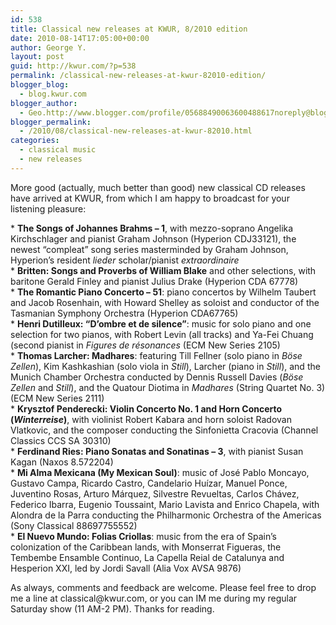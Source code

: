 ```yaml
---
id: 538
title: Classical new releases at KWUR, 8/2010 edition
date: 2010-08-14T17:05:00+00:00
author: George Y.
layout: post
guid: http://kwur.com/?p=538
permalink: /classical-new-releases-at-kwur-82010-edition/
blogger_blog:
  - blog.kwur.com
blogger_author:
  - Geo.http://www.blogger.com/profile/05688490063600488617noreply@blogger.com
blogger_permalink:
  - /2010/08/classical-new-releases-at-kwur-82010.html
categories:
  - classical music
  - new releases
---
```

<div class="pf-content">
  <p>
    More good (actually, much better than good) new classical CD releases have arrived at KWUR, from which I am happy to broadcast for your listening pleasure:
  </p>
  
  <p>
    * <b>The Songs of Johannes Brahms – 1</b>, with mezzo-soprano Angelika Kirchschlager and pianist Graham Johnson (Hyperion CDJ33121), the newest “compleat” song series masterminded by Graham Johnson, Hyperion’s resident <i>lieder</i> scholar/pianist <i>extraordinaire</i><br />* <b>Britten: Songs and Proverbs of William Blake</b> and other selections, with baritone Gerald Finley and pianist Julius Drake (Hyperion CDA 67778)<br />* <b>The Romantic Piano Concerto – 51</b>: piano concertos by Wilhelm Taubert and Jacob Rosenhain, with Howard Shelley as soloist and conductor of the Tasmanian Symphony Orchestra (Hyperion CDA67765)<br />* <b>Henri Dutilleux: “D’ombre et de silence”</b>: music for solo piano and one selection for two pianos, with Robert Levin (all tracks) and Ya-Fei Chuang (second pianist in <i>Figures de résonances</i> (ECM New Series 2105)<br />* <b>Thomas Larcher: Madhares</b>: featuring Till Fellner (solo piano in <i>Böse Zellen</i>), Kim Kashkashian (solo viola in <i>Still</i>), Larcher (piano in <i>Still</i>), and the Munich Chamber Orchestra conducted by Dennis Russell Davies (<i>Böse Zellen</i> and <i>Still</i>), and the Quatour Diotima in <i>Madhares</i> (String Quartet No. 3) (ECM New Series 2111)<br />* <b>Krysztof Penderecki: Violin Concerto No. 1 and Horn Concerto (<i>Winterreise</i>)</b>, with violinist Robert Kabara and horn soloist Radovan Vlatkovic, and the composer conducting the Sinfonietta Cracovia (Channel Classics CCS SA 30310)<br />* <b>Ferdinand Ries: Piano Sonatas and Sonatinas – 3</b>, with pianist Susan Kagan (Naxos 8.572204)<br />* <b>Mi Alma Mexicana (My Mexican Soul)</b>: music of José Pablo Moncayo, Gustavo Campa, Ricardo Castro, Candelario Huízar, Manuel Ponce, Juventino Rosas, Arturo Márquez, Silvestre Revueltas, Carlos Chávez, Federico Ibarra, Eugenio Toussaint, Mario Lavista and Enrico Chapela, with Alondra de la Parra conducting the Philharmonic Orchestra of the Americas (Sony Classical 88697755552)<br />* <b>El Nuevo Mundo: Folias Criollas</b>: music from the era of Spain’s colonization of the Caribbean lands, with Monserrat Figueras, the Tembembe Ensamble Continuo, La Capella Reial de Catalunya and Hesperion XXI, led by Jordi Savall (Alia Vox AVSA 9876)
  </p>
  
  <p>
    As always, comments and feedback are welcome. Please feel free to drop me a line at classical@kwur.com, or you can IM me during my regular Saturday show (11 AM-2 PM). Thanks for reading.
  </p>
</div>